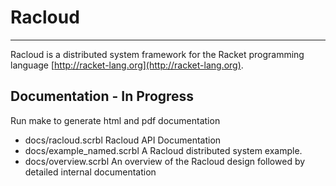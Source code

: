 # Racloud #
--------------------------------------------

Racloud is a distributed system framework for the Racket programming language [http://racket-lang.org](http://racket-lang.org).

## Documentation - In Progress ##

Run make to generate html and pdf documentation

* docs/racloud.scrbl
  Racloud API Documentation 
* docs/example_named.scrbl
  A Racloud distributed system example.
* docs/overview.scrbl
  An overview of the Racloud design followed by detailed internal documentation
